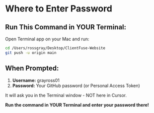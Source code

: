 # Where to Enter Password

## Run This Command in YOUR Terminal:

Open Terminal app on your Mac and run:

```bash
cd /Users/rossgray/Desktop/ClientFuse-Website
git push -u origin main
```

## When Prompted:

1. **Username:** grayross01
2. **Password:** Your GitHub password (or Personal Access Token)

It will ask you in the Terminal window - NOT here in Cursor.

**Run the command in YOUR Terminal and enter your password there!**

